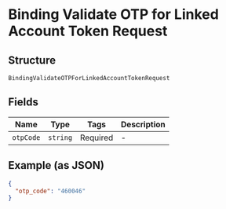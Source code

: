 
# Binding Validate OTP for Linked Account Token Request

## Structure

`BindingValidateOTPForLinkedAccountTokenRequest`

## Fields

| Name | Type | Tags | Description |
|  --- | --- | --- | --- |
| `otpCode` | `string` | Required | - |

## Example (as JSON)

```json
{
  "otp_code": "460046"
}
```

